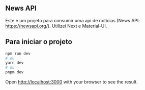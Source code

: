 ## News API

Este é um projeto para consumir uma api de notícias (News API: https://newsapi.org/). Utilizei  Next e Material-UI.




## Para iniciar o projeto



```bash
npm run dev
# ou
yarn dev
# ou
pnpm dev
```

Open [http://localhost:3000](http://localhost:3000) with your browser to see the result.

